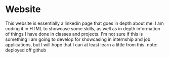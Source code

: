 # Website
This website is essentially a linkedin page that goes in depth about me. I am coding it in HTML to showcase some skills, as well as in depth information of things I have done in classes and projects. I'm not sure if this is something I am going to develop for showcasing in internship and job applications, but I will hope that I can at least learn a little from this. 
note: deployed off github
